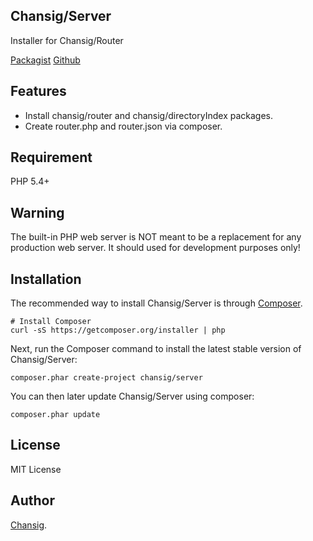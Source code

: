 Chansig/Server
--------------

Installer for Chansig/Router

[Packagist](https://github.com/Chansig/Server)
[Github](https://github.com/Chansig/Server)

## Features

- Install chansig/router and chansig/directoryIndex packages.
- Create router.php and router.json via composer.

## Requirement

PHP 5.4+

## Warning

The built-in PHP web server is NOT meant to be a replacement for any production web server. It should used for development purposes only!

##  Installation

The recommended way to install Chansig/Server is through
[Composer](http://getcomposer.org).


    # Install Composer
    curl -sS https://getcomposer.org/installer | php


Next, run the Composer command to install the latest stable version of Chansig/Server:

    composer.phar create-project chansig/server

You can then later update Chansig/Server using composer:

    composer.phar update

## License

MIT License

## Author

[Chansig](https://github.com/Chansig).